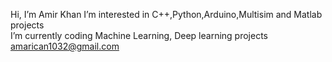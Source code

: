 Hi, I’m Amir Khan
I’m interested in C++,Python,Arduino,Multisim and Matlab projects                     
I’m currently coding Machine Learning, Deep learning projects
      amarican1032@gmail.com
